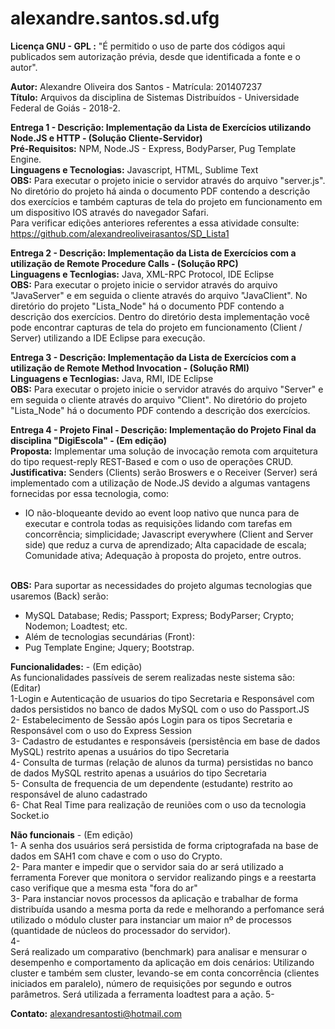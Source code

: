 # alexandre.santos.sd.ufg

<strong> Licença GNU - GPL :</strong> "É permitido o uso de parte dos códigos aqui publicados sem autorização prévia, desde que identificada a fonte e o autor".

<strong>Autor:</strong> Alexandre Oliveira dos Santos - Matrícula: 201407237 <br>
<strong>Título:</strong> Arquivos da disciplina de Sistemas Distribuídos - Universidade Federal de Goiás - 2018-2. <br>

<strong>Entrega 1 - Descrição: Implementação da Lista de Exercícios utilizando Node.JS e HTTP - (Solução Cliente-Servidor)</strong><br>
<strong>Pré-Requisitos:</strong> NPM, Node.JS - Express, BodyParser, Pug Template Engine.<br>
<strong>Linguagens e Tecnologias:</strong> Javascript, HTML, Sublime Text<br>
<strong>OBS:</strong> Para executar o projeto inicie o servidor através do arquivo "server.js". No diretório do projeto 
há ainda o documento PDF contendo a descrição dos exercícios e também capturas de tela do projeto em funcionamento
em um dispositivo IOS através do navegador Safari.<br> Para verificar edições anteriores referentes a essa atividade consulte: https://github.com/alexandreoliveirasantos/SD_Lista1

<strong>Entrega 2 - Descrição: Implementação da Lista de Exercícios com a utilização de Remote Procedure Calls - (Solução RPC)</strong><br>
<strong>Linguagens e Tecnlogias:</strong> Java, XML-RPC Protocol, IDE Eclipse<br>
<strong>OBS:</strong> Para executar o projeto inicie o servidor através do arquivo "JavaServer" e em seguida o cliente através do arquivo "JavaClient". No diretório do projeto 
"Lista_Node" há o documento PDF contendo a descrição dos exercícios. Dentro do diretório desta implementação você pode encontrar capturas de tela do projeto em funcionamento (Client / Server) utilizando a IDE Eclipse para execução.

<strong>Entrega 3 - Descrição: Implementação da Lista de Exercícios com a utilização de Remote Method Invocation - (Solução RMI)</strong><br>
<strong>Linguagens e Tecnlogias:</strong> Java, RMI, IDE Eclipse<br>
<strong>OBS:</strong> Para executar o projeto inicie o servidor através do arquivo "Server" e em seguida o cliente através do arquivo "Client". No diretório do projeto "Lista_Node" há o documento PDF contendo a descrição dos exercícios.

<strong>Entrega 4 - Projeto Final - Descrição: Implementação do Projeto Final da disciplina "DigiEscola" - (Em edição)</strong><br>
<strong>Proposta:</strong> Implementar uma solução de invocação remota com arquitetura do tipo request-reply REST-Based e com o uso de operações CRUD. <br>
<strong>Justificativa:</strong>  Senders (Clients) serão Broswers e o Receiver (Server) será implementado com a utilização de Node.JS devido a algumas vantagens fornecidas por essa tecnologia, como:<br>
- IO não-bloqueante devido ao event loop nativo que nunca para de executar e controla todas as requisições lidando com tarefas em concorrência; simplicidade; Javascript everywhere (Client and Server side) que reduz a curva de aprendizado; Alta capacidade de escala; Comunidade ativa; Adequação à proposta do projeto, entre outros.<br><br>

<strong>OBS:</strong> Para suportar as necessidades do projeto algumas tecnologias que usaremos (Back) serão:<br>
- MySQL Database; Redis; Passport; Express; BodyParser; Crypto; Nodemon; Loadtest; etc.<br>
- Além de tecnologias secundárias (Front):<br>
- Pug Template Engine; Jquery; Bootstrap.<br>

<strong>Funcionalidades:</strong> - (Em edição)<br>
As funcionalidades passíveis de serem realizadas neste sistema são: (Editar)<br>
1-Login e Autenticação de usuarios do tipo Secretaria e Responsável com dados persistidos no banco de dados MySQL com o uso do Passport.JS <br> 
2- Estabelecimento de Sessão após Login para os tipos Secretaria e Responsável com o uso do Express Session<br>
3- Cadastro de estudantes e responsáveis (persistência em base de dados MySQL) restrito apenas a usuários do tipo Secretaria<br>
4- Consulta de turmas (relação de alunos da turma) persistidas no banco de dados MySQL restrito apenas a usuários do tipo Secretaria<br>
5- Consulta de frequencia de um dependente (estudante) restrito ao responsável de aluno cadastrado<br>
6- Chat Real Time para realização de reuniões com o uso da tecnologia Socket.io<br>

<strong>Não funcionais</strong> - (Em edição)<br>
1- A senha dos usuários será persistida de forma criptografada na base de dados em SAH1 com chave e com o uso do Crypto.<br>
2- Para manter e impedir que o servidor saia do ar será utilizado a ferramenta Forever que monitora o servidor realizando pings e a reestarta caso verifique que a mesma esta "fora do ar"<br>
3- Para instanciar novos processos da aplicação e trabalhar de forma distribuída usando a mesma porta da rede e melhorando a perfomance será utilizado o módulo cluster para instanciar um maior nº de processos (quantidade de núcleos do processador do servidor).<br>
4- <br> Será realizado um comparativo (benchmark) para analisar e mensurar o desempenho e comportamento da aplicação em dois cenários: Utilizando cluster e também sem cluster, levando-se em conta concorrência (clientes iniciados em paralelo), número de requisições por segundo e outros parâmetros. Será utilizada a ferramenta loadtest para a ação.
5- <br>

<strong>Contato:</strong> alexandresantosti@hotmail.com
